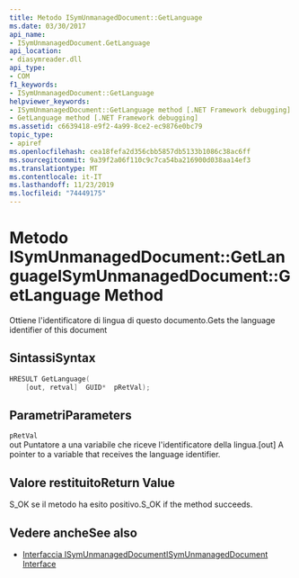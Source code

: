 ```yaml
---
title: Metodo ISymUnmanagedDocument::GetLanguage
ms.date: 03/30/2017
api_name:
- ISymUnmanagedDocument.GetLanguage
api_location:
- diasymreader.dll
api_type:
- COM
f1_keywords:
- ISymUnmanagedDocument::GetLanguage
helpviewer_keywords:
- ISymUnmanagedDocument::GetLanguage method [.NET Framework debugging]
- GetLanguage method [.NET Framework debugging]
ms.assetid: c6639418-e9f2-4a99-8ce2-ec9876e0bc79
topic_type:
- apiref
ms.openlocfilehash: cea18fefa2d356cbb5857db5133b1086c38ac6ff
ms.sourcegitcommit: 9a39f2a06f110c9c7ca54ba216900d038aa14ef3
ms.translationtype: MT
ms.contentlocale: it-IT
ms.lasthandoff: 11/23/2019
ms.locfileid: "74449175"
---
```

# <a name="isymunmanageddocumentgetlanguage-method"></a><span data-ttu-id="ede27-102">Metodo ISymUnmanagedDocument::GetLanguage</span><span class="sxs-lookup"><span data-stu-id="ede27-102">ISymUnmanagedDocument::GetLanguage Method</span></span>
<span data-ttu-id="ede27-103">Ottiene l'identificatore di lingua di questo documento.</span><span class="sxs-lookup"><span data-stu-id="ede27-103">Gets the language identifier of this document</span></span>  
  
## <a name="syntax"></a><span data-ttu-id="ede27-104">Sintassi</span><span class="sxs-lookup"><span data-stu-id="ede27-104">Syntax</span></span>  
  
```cpp  
HRESULT GetLanguage(  
    [out, retval]  GUID*  pRetVal);  
```  
  
## <a name="parameters"></a><span data-ttu-id="ede27-105">Parametri</span><span class="sxs-lookup"><span data-stu-id="ede27-105">Parameters</span></span>  
 `pRetVal`  
 <span data-ttu-id="ede27-106">out Puntatore a una variabile che riceve l'identificatore della lingua.</span><span class="sxs-lookup"><span data-stu-id="ede27-106">[out] A pointer to a variable that receives the language identifier.</span></span>  
  
## <a name="return-value"></a><span data-ttu-id="ede27-107">Valore restituito</span><span class="sxs-lookup"><span data-stu-id="ede27-107">Return Value</span></span>  
 <span data-ttu-id="ede27-108">S_OK se il metodo ha esito positivo.</span><span class="sxs-lookup"><span data-stu-id="ede27-108">S_OK if the method succeeds.</span></span>  
  
## <a name="see-also"></a><span data-ttu-id="ede27-109">Vedere anche</span><span class="sxs-lookup"><span data-stu-id="ede27-109">See also</span></span>

- [<span data-ttu-id="ede27-110">Interfaccia ISymUnmanagedDocument</span><span class="sxs-lookup"><span data-stu-id="ede27-110">ISymUnmanagedDocument Interface</span></span>](../../../../docs/framework/unmanaged-api/diagnostics/isymunmanageddocument-interface.md)
